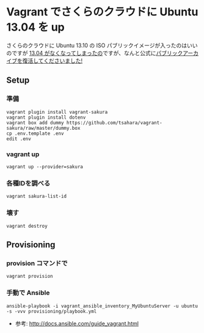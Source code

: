 Vagrant でさくらのクラウドに Ubuntu 13.04 を up
================

さくらのクラウドに Ubuntu 13.10 の ISO パブリックイメージが入ったのはいいのですが
[13.04 がなくなってしまったの](http://cloud-news.sakura.ad.jp/2013/10/30/%E6%9C%AC%E6%97%A5%E3%80%81%E3%80%8C%E3%81%95%E3%81%8F%E3%82%89%E3%81%AE%E3%82%AF%E3%83%A9%E3%82%A6%E3%83%89%E3%80%8D%E3%81%A7%E5%88%A9%E7%94%A8%E3%81%A7%E3%81%8D%E3%82%8B%E3%83%91%E3%83%96%E3%83%AA/)ですが、なんと公式に[パブリックアーカイブを復活してくださいました!](http://kita.dyndns.org/diary/?date=20140107#p01)

## Setup

### 準備

```
vagrant plugin install vagrant-sakura
vagrant plugin install dotenv
vagrant box add dummy https://github.com/tsahara/vagrant-sakura/raw/master/dummy.box
cp .env.template .env
edit .env
```

### vagrant up

```
vagrant up --provider=sakura
```

### 各種IDを調べる
```
vagrant sakura-list-id
```

### 壊す
```
vagrant destroy
```

## Provisioning

### provision コマンドで
```
vagrant provision
```

### 手動で Ansible
```
ansible-playbook -i vagrant_ansible_inventory_MyUbuntuServer -u ubuntu -s -vvv provisioning/playbook.yml
```

- 参考: http://docs.ansible.com/guide_vagrant.html
